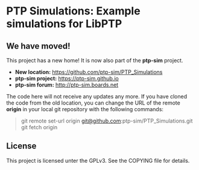 
PTP Simulations: Example simulations for LibPTP
===============================

We have moved!
---------------------

This project has a new home!
It is now also part of the **ptp-sim** project.

- __New location:__ https://github.com/ptp-sim/PTP_Simulations
- __ptp-sim project:__ https://ptp-sim.github.io
- __ptp-sim forum:__ http://ptp-sim.boards.net

The code here will not receive any updates any more.
If you have cloned the code from the old location, you can change the URL of the remote __origin__ in your local git repository with the following commands:

> git remote set-url origin git@github.com:ptp-sim/PTP_Simulations.git  
> git fetch origin

License
---------------------

This project is licensed unter the GPLv3. See the COPYING file for details.

